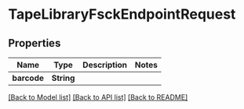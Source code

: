 # TapeLibraryFsckEndpointRequest

## Properties

Name | Type | Description | Notes
------------ | ------------- | ------------- | -------------
**barcode** | **String** |  | 

[[Back to Model list]](../#documentation-for-models) [[Back to API list]](../#documentation-for-api-endpoints) [[Back to README]](../)


